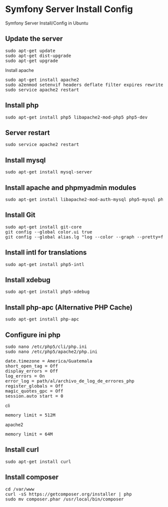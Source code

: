 Symfony Server Install Config
=============================

Symfony Server Install/Config in Ubuntu


Update the server
-------
<pre>sudo apt-get update
sudo apt-get dist-upgrade
sudo apt-get upgrade</pre>

Install apache

<pre>sudo apt-get install apache2
sudo a2enmod setenvif headers deflate filter expires rewrite include
sudo service apache2 restart</pre>


Install php
-------
<pre>sudo apt-get install php5 libapache2-mod-php5 php5-dev</pre>

Server restart 
-------
<pre>sudo service apache2 restart</pre>


Install mysql
-------
<pre>sudo apt-get install mysql-server</pre>


Install apache and phpmyadmin modules
-------
<pre>
sudo apt-get install libapache2-mod-auth-mysql php5-mysql phpmyadmin
</pre>


Install Git
-------
<pre>
sudo apt-get install git-core
git config --global color.ui true
git config --global alias.lg "log --color --graph --pretty=format:'%Cred%h%Creset -%C(yellow)%d%Creset %s %Cgreen(%cr) %C(bold blue)<%an>%Creset' --abbrev-commit"
</pre>


Install intl for translations
-------
<pre>
sudo apt-get install php5-intl
</pre>


Install xdebug
-------
<pre>sudo apt-get install php5-xdebug
</pre>


Install php-apc (Alternative PHP Cache)
-------
<pre>sudo apt-get install php-apc</pre>


Configure ini php
-------
<pre>sudo nano /etc/php5/cli/php.ini
sudo nano /etc/php5/apache2/php.ini</pre>


<pre>date.timezone = America/Guatemala
short_open_tag = Off
display_errors = Off
log_errors = On
error_log = path/al/archivo_de_log_de_errores_php
register_globals = Off
magic_quotes_gpc = Off
session.auto_start = 0</pre>


cli
<pre>memory_limit = 512M</pre>


apache2
<pre>memory_limit = 64M</pre>


Install curl
-------
<pre>sudo apt-get install curl</pre>


Install composer
-------
<pre>cd /var/www
curl -sS https://getcomposer.org/installer | php
sudo mv composer.phar /usr/local/bin/composer</pre>



